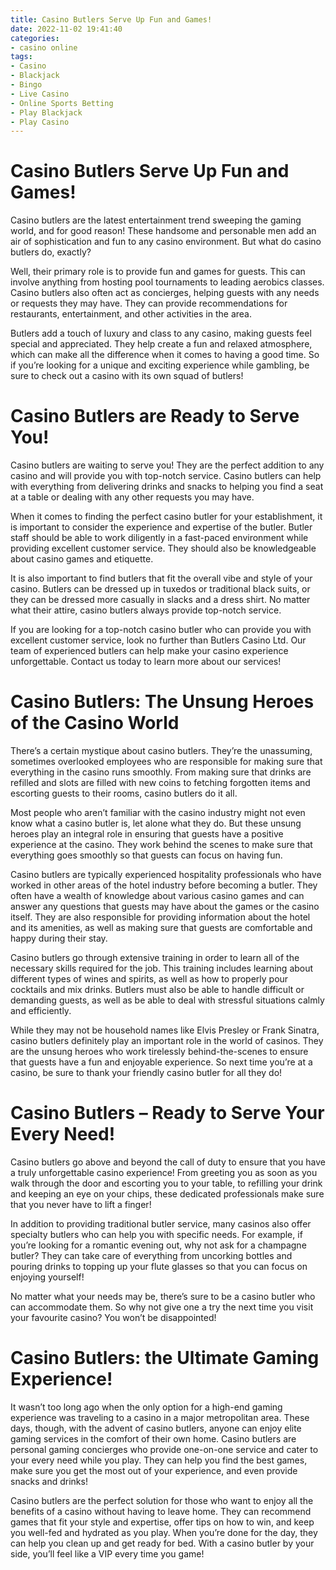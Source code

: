 ```yaml
---
title: Casino Butlers Serve Up Fun and Games!
date: 2022-11-02 19:41:40
categories:
- casino online
tags:
- Casino
- Blackjack
- Bingo
- Live Casino
- Online Sports Betting
- Play Blackjack
- Play Casino
---
```



#  Casino Butlers Serve Up Fun and Games!

Casino butlers are the latest entertainment trend sweeping the gaming world, and for good reason! These handsome and personable men add an air of sophistication and fun to any casino environment. But what do casino butlers do, exactly?

Well, their primary role is to provide fun and games for guests. This can involve anything from hosting pool tournaments to leading aerobics classes. Casino butlers also often act as concierges, helping guests with any needs or requests they may have. They can provide recommendations for restaurants, entertainment, and other activities in the area.

Butlers add a touch of luxury and class to any casino, making guests feel special and appreciated. They help create a fun and relaxed atmosphere, which can make all the difference when it comes to having a good time. So if you’re looking for a unique and exciting experience while gambling, be sure to check out a casino with its own squad of butlers!

#  Casino Butlers are Ready to Serve You!

Casino butlers are waiting to serve you! They are the perfect addition to any casino and will provide you with top-notch service. Casino butlers can help with everything from delivering drinks and snacks to helping you find a seat at a table or dealing with any other requests you may have.

When it comes to finding the perfect casino butler for your establishment, it is important to consider the experience and expertise of the butler. Butler staff should be able to work diligently in a fast-paced environment while providing excellent customer service. They should also be knowledgeable about casino games and etiquette.

It is also important to find butlers that fit the overall vibe and style of your casino. Butlers can be dressed up in tuxedos or traditional black suits, or they can be dressed more casually in slacks and a dress shirt. No matter what their attire, casino butlers always provide top-notch service.

If you are looking for a top-notch casino butler who can provide you with excellent customer service, look no further than Butlers Casino Ltd. Our team of experienced butlers can help make your casino experience unforgettable. Contact us today to learn more about our services!

#  Casino Butlers: The Unsung Heroes of the Casino World

There’s a certain mystique about casino butlers. They’re the unassuming, sometimes overlooked employees who are responsible for making sure that everything in the casino runs smoothly. From making sure that drinks are refilled and slots are filled with new coins to fetching forgotten items and escorting guests to their rooms, casino butlers do it all.

Most people who aren’t familiar with the casino industry might not even know what a casino butler is, let alone what they do. But these unsung heroes play an integral role in ensuring that guests have a positive experience at the casino. They work behind the scenes to make sure that everything goes smoothly so that guests can focus on having fun.

 Casino butlers are typically experienced hospitality professionals who have worked in other areas of the hotel industry before becoming a butler. They often have a wealth of knowledge about various casino games and can answer any questions that guests may have about the games or the casino itself. They are also responsible for providing information about the hotel and its amenities, as well as making sure that guests are comfortable and happy during their stay.

Casino butlers go through extensive training in order to learn all of the necessary skills required for the job. This training includes learning about different types of wines and spirits, as well as how to properly pour cocktails and mix drinks. Butlers must also be able to handle difficult or demanding guests, as well as be able to deal with stressful situations calmly and efficiently.

While they may not be household names like Elvis Presley or Frank Sinatra, casino butlers definitely play an important role in the world of casinos. They are the unsung heroes who work tirelessly behind-the-scenes to ensure that guests have a fun and enjoyable experience. So next time you’re at a casino, be sure to thank your friendly casino butler for all they do!

#  Casino Butlers – Ready to Serve Your Every Need!

Casino butlers go above and beyond the call of duty to ensure that you have a truly unforgettable casino experience! From greeting you as soon as you walk through the door and escorting you to your table, to refilling your drink and keeping an eye on your chips, these dedicated professionals make sure that you never have to lift a finger!

In addition to providing traditional butler service, many casinos also offer specialty butlers who can help you with specific needs. For example, if you’re looking for a romantic evening out, why not ask for a champagne butler? They can take care of everything from uncorking bottles and pouring drinks to topping up your flute glasses so that you can focus on enjoying yourself!

No matter what your needs may be, there’s sure to be a casino butler who can accommodate them. So why not give one a try the next time you visit your favourite casino? You won’t be disappointed!

#  Casino Butlers: the Ultimate Gaming Experience!

It wasn’t too long ago when the only option for a high-end gaming experience was traveling to a casino in a major metropolitan area. These days, though, with the advent of casino butlers, anyone can enjoy elite gaming services in the comfort of their own home. Casino butlers are personal gaming concierges who provide one-on-one service and cater to your every need while you play. They can help you find the best games, make sure you get the most out of your experience, and even provide snacks and drinks!

Casino butlers are the perfect solution for those who want to enjoy all the benefits of a casino without having to leave home. They can recommend games that fit your style and expertise, offer tips on how to win, and keep you well-fed and hydrated as you play. When you’re done for the day, they can help you clean up and get ready for bed. With a casino butler by your side, you’ll feel like a VIP every time you game!